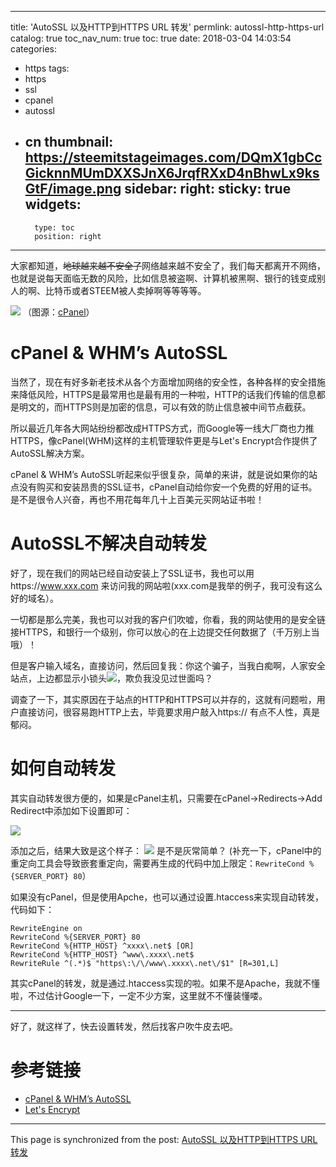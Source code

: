 
---
title: 'AutoSSL 以及HTTP到HTTPS URL 转发'
permlink: autossl-http-https-url
catalog: true
toc_nav_num: true
toc: true
date: 2018-03-04 14:03:54
categories:
- https
tags:
- https
- ssl
- cpanel
- autossl
- cn
thumbnail: https://steemitstageimages.com/DQmX1gbCcGicknnMUmDXXSJnX6JrqfRXxD4nBhwLx9ksGtF/image.png
sidebar:
    right:
        sticky: true
widgets:
    -
        type: toc
        position: right
---


大家都知道，~~地球越来越不安全了~~网络越来越不安全了，我们每天都离开不网络，也就是说每天面临无数的风险，比如信息被盗啊、计算机被黑啊、银行的钱变成别人的啊、比特币或者STEEM被人卖掉啊等等等等。

![](https://steemitstageimages.com/DQmX1gbCcGicknnMUmDXXSJnX6JrqfRXxD4nBhwLx9ksGtF/image.png)
（图源：[cPanel](https://blog.cpanel.com/autossl/)）

# cPanel & WHM’s AutoSSL
当然了，现在有好多新老技术从各个方面增加网络的安全性，各种各样的安全措施来降低风险，HTTPS是最常用也是最有用的一种啦，HTTP的话我们传输的信息都是明文的，而HTTPS则是加密的信息，可以有效的防止信息被中间节点截获。

所以最近几年各大网站纷纷都改成HTTPS方式，而Google等一线大厂商也力推HTTPS，像cPanel(WHM)这样的主机管理软件更是与Let's Encrypt合作提供了AutoSSL解决方案。

cPanel & WHM’s AutoSSL听起来似乎很复杂，简单的来讲，就是说如果你的站点没有购买和安装昂贵的SSL证书，cPanel自动给你安一个免费的好用的证书。是不是很令人兴奋，再也不用花每年几十上百美元买网站证书啦！

# AutoSSL不解决自动转发

好了，现在我们的网站已经自动安装上了SSL证书，我也可以用https://www.xxx.com 来访问我的网站啦(xxx.com是我举的例子，我可没有这么好的域名）。

一切都是那么完美，我也可以对我的客户们吹嘘，你看，我的网站使用的是安全链接HTTPS，和银行一个级别，你可以放心的在上边提交任何数据了（千万别上当哦）！

但是客户输入域名，直接访问，然后回复我：你这个骗子，当我白痴啊，人家安全站点，上边都显示小锁头![](https://steemitstageimages.com/DQmYpGKweXpC9t5SmuHCdmUK2pGKo3G8M9p9wSW4GH4Cxq1/image.png)，欺负我没见过世面吗？

调查了一下，其实原因在于站点的HTTP和HTTPS可以并存的，这就有问题啦，用户直接访问，很容易跑HTTP上去，毕竟要求用户敲入https:// 有点不人性，真是郁闷。

# 如何自动转发

其实自动转发很方便的，如果是cPanel主机，只需要在cPanel->Redirects->Add Redirect中添加如下设置即可：

![](https://steemitstageimages.com/DQmNht7yoMJLZBdGBd2vQHPYYoNB1cGj9k3Vd9DrQV5vEn7/image.png)

添加之后，结果大致是这个样子：
![](https://steemitstageimages.com/DQmTBTU6CnJWghCK37tyGEpcbGWrjMFP7cxf5ECqFhDm3u3/image.png)
是不是灰常简单？
(补充一下，cPanel中的重定向工具会导致嵌套重定向，需要再生成的代码中加上限定：`RewriteCond %{SERVER_PORT} 80`）

如果没有cPanel，但是使用Apche，也可以通过设置.htaccess来实现自动转发，代码如下：
```
RewriteEngine on
RewriteCond %{SERVER_PORT} 80
RewriteCond %{HTTP_HOST} ^xxxx\.net$ [OR]
RewriteCond %{HTTP_HOST} ^www\.xxxx\.net$
RewriteRule ^(.*)$ "https\:\/\/www\.xxxx\.net\/$1" [R=301,L]
```
其实cPanel的转发，就是通过.htaccess实现的啦。如果不是Apache，我就不懂啦，不过估计Google一下，一定不少方案，这里就不不懂装懂喽。

----

好了，就这样了，快去设置转发，然后找客户吹牛皮去吧。

# 参考链接

* [cPanel & WHM’s AutoSSL](https://blog.cpanel.com/autossl/)
* [Let's Encrypt](https://letsencrypt.org/getting-started/)

- - -

This page is synchronized from the post: [AutoSSL 以及HTTP到HTTPS URL 转发](https://steemit.com/@oflyhigh/autossl-http-https-url)
